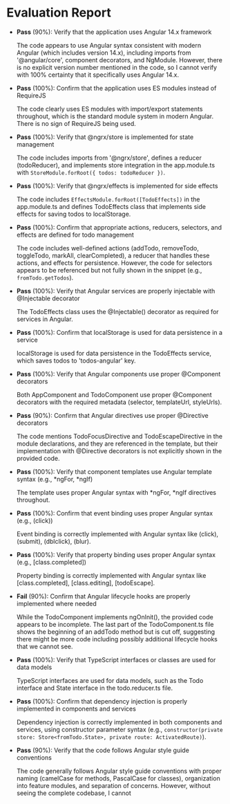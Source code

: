 # Evaluation Report

- **Pass** (90%): Verify that the application uses Angular 14.x framework

    The code appears to use Angular syntax consistent with modern Angular (which includes version 14.x), including imports from '@angular/core', component decorators, and NgModule. However, there is no explicit version number mentioned in the code, so I cannot verify with 100% certainty that it specifically uses Angular 14.x.

- **Pass** (100%): Confirm that the application uses ES modules instead of RequireJS

    The code clearly uses ES modules with import/export statements throughout, which is the standard module system in modern Angular. There is no sign of RequireJS being used.

- **Pass** (100%): Verify that @ngrx/store is implemented for state management

    The code includes imports from '@ngrx/store', defines a reducer (todoReducer), and implements store integration in the app.module.ts with `StoreModule.forRoot({ todos: todoReducer })`.

- **Pass** (100%): Verify that @ngrx/effects is implemented for side effects

    The code includes `EffectsModule.forRoot([TodoEffects])` in the app.module.ts and defines TodoEffects class that implements side effects for saving todos to localStorage.

- **Pass** (100%): Confirm that appropriate actions, reducers, selectors, and effects are defined for todo management

    The code includes well-defined actions (addTodo, removeTodo, toggleTodo, markAll, clearCompleted), a reducer that handles these actions, and effects for persistence. However, the code for selectors appears to be referenced but not fully shown in the snippet (e.g., `fromTodo.getTodos`).

- **Pass** (100%): Verify that Angular services are properly injectable with @Injectable decorator

    The TodoEffects class uses the @Injectable() decorator as required for services in Angular.

- **Pass** (100%): Confirm that localStorage is used for data persistence in a service

    localStorage is used for data persistence in the TodoEffects service, which saves todos to 'todos-angular' key.

- **Pass** (100%): Verify that Angular components use proper @Component decorators

    Both AppComponent and TodoComponent use proper @Component decorators with the required metadata (selector, templateUrl, styleUrls).

- **Pass** (90%): Confirm that Angular directives use proper @Directive decorators

    The code mentions TodoFocusDirective and TodoEscapeDirective in the module declarations, and they are referenced in the template, but their implementation with @Directive decorators is not explicitly shown in the provided code.

- **Pass** (100%): Verify that component templates use Angular template syntax (e.g., *ngFor, *ngIf)

    The template uses proper Angular syntax with *ngFor, *ngIf directives throughout.

- **Pass** (100%): Confirm that event binding uses proper Angular syntax (e.g., (click))

    Event binding is correctly implemented with Angular syntax like (click), (submit), (dblclick), (blur).

- **Pass** (100%): Verify that property binding uses proper Angular syntax (e.g., [class.completed])

    Property binding is correctly implemented with Angular syntax like [class.completed], [class.editing], [todoEscape].

- **Fail** (90%): Confirm that Angular lifecycle hooks are properly implemented where needed

    While the TodoComponent implements ngOnInit(), the provided code appears to be incomplete. The last part of the TodoComponent.ts file shows the beginning of an addTodo method but is cut off, suggesting there might be more code including possibly additional lifecycle hooks that we cannot see.

- **Pass** (100%): Verify that TypeScript interfaces or classes are used for data models

    TypeScript interfaces are used for data models, such as the Todo interface and State interface in the todo.reducer.ts file.

- **Pass** (100%): Confirm that dependency injection is properly implemented in components and services

    Dependency injection is correctly implemented in both components and services, using constructor parameter syntax (e.g., `constructor(private store: Store<fromTodo.State>, private route: ActivatedRoute)`).

- **Pass** (90%): Verify that the code follows Angular style guide conventions

    The code generally follows Angular style guide conventions with proper naming (camelCase for methods, PascalCase for classes), organization into feature modules, and separation of concerns. However, without seeing the complete codebase, I cannot